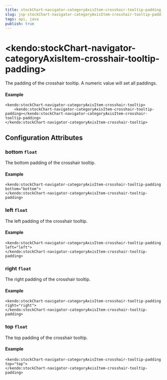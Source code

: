 ```yaml
---
title: stockChart-navigator-categoryAxisItem-crosshair-tooltip-padding
slug: jsp-stockChart-navigator-categoryAxisItem-crosshair-tooltip-padding
tags: api, java
publish: true
---
```


# \<kendo:stockChart-navigator-categoryAxisItem-crosshair-tooltip-padding\>

The padding of the crosshair tooltip. A numeric value will set all paddings.

#### Example
    <kendo:stockChart-navigator-categoryAxisItem-crosshair-tooltip>
        <kendo:stockChart-navigator-categoryAxisItem-crosshair-tooltip-padding></kendo:stockChart-navigator-categoryAxisItem-crosshair-tooltip-padding>
    </kendo:stockChart-navigator-categoryAxisItem-crosshair-tooltip>

## Configuration Attributes

### bottom `float`

The bottom padding of the crosshair tooltip.

#### Example
    <kendo:stockChart-navigator-categoryAxisItem-crosshair-tooltip-padding bottom="bottom">
    </kendo:stockChart-navigator-categoryAxisItem-crosshair-tooltip-padding>

### left `float`

The left padding of the crosshair tooltip.

#### Example
    <kendo:stockChart-navigator-categoryAxisItem-crosshair-tooltip-padding left="left">
    </kendo:stockChart-navigator-categoryAxisItem-crosshair-tooltip-padding>

### right `float`

The right padding of the crosshair tooltip.

#### Example
    <kendo:stockChart-navigator-categoryAxisItem-crosshair-tooltip-padding right="right">
    </kendo:stockChart-navigator-categoryAxisItem-crosshair-tooltip-padding>

### top `float`

The top padding of the crosshair tooltip.

#### Example
    <kendo:stockChart-navigator-categoryAxisItem-crosshair-tooltip-padding top="top">
    </kendo:stockChart-navigator-categoryAxisItem-crosshair-tooltip-padding>

